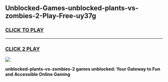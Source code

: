 
## Unblocked-Games-unblocked-plants-vs-zombies-2-Play-Free-uy37g
<h3>
<a href="https://premium76.site?title=unblocked-plants-vs-zombies-2&ref=10A">CLICK TO PLAY</a></h3>
<hr>

<h3>
<a href="https://premium76.site?title=unblocked-plants-vs-zombies-2&ref=10A">CLICK 2 PLAY</a>
  
</h3>

<a href="https://premium76.site?title=unblocked-plants-vs-zombies-2&ref=10A"><img src="https://clearcache.store/games.png"></a>


**unblocked-plants-vs-zombies-2 games unblocked: Your Gateway to Fun and Accessible Online Gaming**
